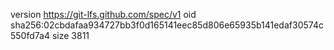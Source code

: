 version https://git-lfs.github.com/spec/v1
oid sha256:02cbdafaa934727bb3f0d165141eec85d806e65935b141edaf30574c550fd7a4
size 3811
